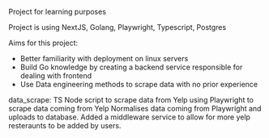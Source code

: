 Project for learning purposes

Project is using NextJS, Golang, Playwright, Typescript, Postgres


Aims for this project:
  * Better familiarity with deployment on linux servers
  * Build Go knowledge by creating a backend service responsible for dealing with frontend
  * Use Data engineering methods to scrape data with no prior experience



data_scrape:
  TS Node script to scrape data from Yelp using Playwright to scrape data coming from Yelp
  Normalises data coming from Playwright and uploads to database.
  Added a middleware service to allow for more yelp resteraunts to be added by users.
